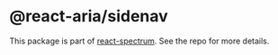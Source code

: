 # @react-aria/sidenav

This package is part of [react-spectrum](https://github.com/adobe-private/react-spectrum-v3). See the repo for more details.
